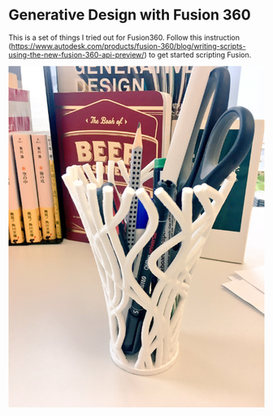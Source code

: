 # Generative Design with Fusion 360

This is a set of things I tried out for Fusion360. Follow this instruction (https://www.autodesk.com/products/fusion-360/blog/writing-scripts-using-the-new-fusion-360-api-preview/) to get started scripting Fusion.

![alt text](https://raw.githubusercontent.com/JotaroS/GenerativeDesignFusion/master/images/cup.JPG)

